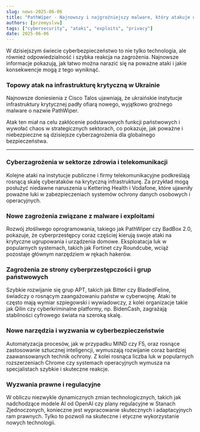 ```yaml
---
slug: news-2025-06-06
title: "PathWiper - Najnowszy i najgroźniejszy malware, który atakuje ukraińską infrastrukturę krytyczną!"
authors: [przemyslvw]
tags: ["cybersecurity", "ataki", "exploits", "privacy"]
date: 2025-06-06
---
```


W dzisiejszym świecie cyberbezpieczeństwo to nie tylko technologia, ale również odpowiedzialność i szybka reakcja na zagrożenia. Najnowsze informacje pokazują, jak łatwo można narazić się na poważne ataki i jakie konsekwencje mogą z tego wyniknąć.
<!-- truncate -->
### Topowy atak na infrastrukturę krytyczną w Ukrainie

Najnowsze doniesienia z Cisco Talos ujawniają, że ukraińskie instytucje infrastruktury krytycznej padły ofiarą nowego, wyjątkowo groźnego malware o nazwie PathWiper.

Atak ten miał na celu zakłócenie podstawowych funkcji państwowych i wywołać chaos w strategicznych sektorach, co pokazuje, jak poważne i niebezpieczne są dzisiejsze cyberzagrożenia dla globalnego bezpieczeństwa.


---

### Cyberzagrożenia w sektorze zdrowia i telekomunikacji

Kolejne ataki na instytucje publiczne i firmy telekomunikacyjne podkreślają rosnącą skalę cyberataków na krytyczną infrastrukturę. Za przykład mogą posłużyć niedawne naruszenia u Kettering Health i Vodafone, które ujawniły poważne luki w zabezpieczeniach systemów ochrony danych osobowych i operacyjnych.


### Nowe zagrożenia związane z malware i exploitami

Rozwój złośliwego oprogramowania, takiego jak PathWiper czy BadBox 2.0, pokazuje, że cyberprzestępcy coraz częściej kierują swoje ataki na krytyczne ugrupowania i urządzenia domowe. Eksploatacja luk w popularnych systemach, takich jak Fortinet czy Roundcube, wciąż pozostaje głównym narzędziem w rękach hakerów.


### Zagrożenia ze strony cyberprzestępczości i grup państwowych

Szybkie rozwijanie się grup APT, takich jak Bitter czy BladedFeline, świadczy o rosnącym zaangażowaniu państw w cyberwojnę. Ataki te często mają wymiar szpiegowski i wywiadowczy, z kolei organizacje takie jak Qilin czy cyberkriminalne platformy, np. BidenCash, zagrażają stabilności cyfrowego świata na szeroką skalę.


### Nowe narzędzia i wyzwania w cyberbezpieczeństwie

Automatyzacja procesów, jak w przypadku MIND czy F5, oraz rosnące zastosowanie sztucznej inteligencji, wymuszają rozwijanie coraz bardziej zaawansowanych technik ochrony. Z kolei rosnąca liczba luk w popularnych rozszerzeniach Chrome czy systemach operacyjnych wymusza na specjalistach szybkie i skuteczne reakcje.


### Wyzwania prawne i regulacyjne

W obliczu niezwykle dynamicznych zmian technologicznych, takich jak nadchodzące modele AI od OpenAI czy plany regulacyjne w Stanach Zjednoczonych, konieczne jest wypracowanie skutecznych i adaptacyjnych ram prawnych. Tylko to pozwoli na skuteczne i etyczne wykorzystanie nowych technologii.


